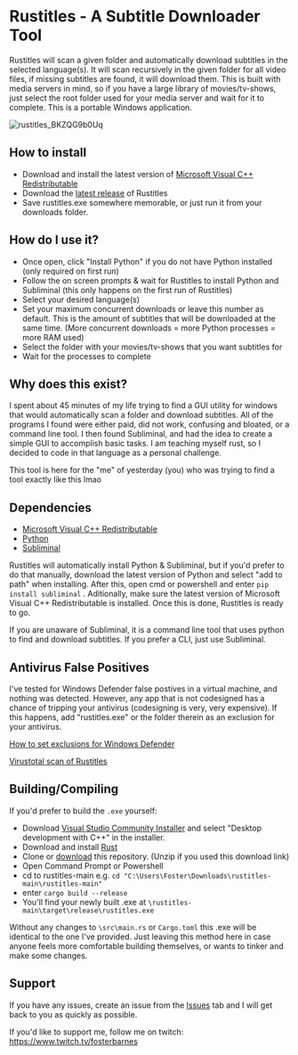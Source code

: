 
# Rustitles - A Subtitle Downloader Tool

Rustitles will scan a given folder and automatically download subtitles in the selected language(s). It will scan recursively in the given folder for all video files, if missing subtitles are found, it will download them. This is built with media servers in mind, so if you have a large library of movies/tv-shows, just select the root folder used for your media server and wait for it to complete. This is a portable Windows application.

![rustitles_BKZQG9b0Uq](https://github.com/user-attachments/assets/bebb1cc4-cd3f-44f3-b42d-25723034a4d4)

## How to install

- Download and install the latest version of [Microsoft Visual C++ Redistributable](https://aka.ms/vs/17/release/vc_redist.x64.exe)
- Download the [latest release](https://github.com/fosterbarnes/rustitles/releases/download/v1.0.1/rustitles.exe) of Rustitles
- Save rustitles.exe somewhere memorable, or just run it from your downloads folder.

## How do I use it?

- Once open, click "Install Python" if you do not have Python installed (only required on first run)
- Follow the on screen prompts & wait for Rustitles to install Python and Subliminal (this only happens on the first run of Rustitles)
- Select your desired language(s)
- Set your maximum concurrent downloads or leave this number as default. This is the amount of subtitles that will be downloaded at the same time. (More concurrent downloads = more Python processes = more RAM used)
- Select the folder with your movies/tv-shows that you want subtitles for
- Wait for the processes to complete

## Why does this exist?

I spent about 45 minutes of my life trying to find a GUI utility for windows that would automatically scan a folder and download subtitles. All of the programs I found were either paid, did not work, confusing and bloated, or a command line tool. I then found Subliminal, and had the idea to create a simple GUI to accomplish basic tasks. I am teaching myself rust, so I decided to code in that language as a personal challenge.

This tool is here for the "me" of yesterday (you) who was trying to find a tool exactly like this lmao

## Dependencies

- [Microsoft Visual C++ Redistributable](https://aka.ms/vs/17/release/vc_redist.x64.exe)
- [Python](https://www.python.org/downloads/)
- [Subliminal](https://github.com/Diaoul/subliminal)

Rustitles will automatically install Python & Subliminal, but if you'd prefer to do that manually, download the latest version of Python and select "add to path" when installing. After this, open cmd or powershell and enter 
```pip install subliminal``` . Aditionally, make sure the latest version of Microsoft Visual C++ Redistributable is installed. Once this is done, Rustitles is ready to go.

If you are unaware of Subliminal, it is a command line tool that uses python to find and download subtitles. If you prefer a CLI, just use Subliminal.

## Antivirus False Positives

I've tested for Windows Defender false postives in a virtual machine, and nothing was detected. However, any app that is not codesigned has a chance of tripping your antivirus (codesigning is very, very expensive). If this happens, add "rustitles.exe" or the folder therein as an exclusion for your antivirus. 

[How to set exclusions for Windows Defender](https://www.elevenforum.com/t/add-or-remove-exclusions-for-microsoft-defender-antivirus-in-windows-11.8797/#One)

[Virustotal scan of Rustitles](https://www.virustotal.com/gui/file/cc05fb32c293f71eeb30d898000add1a51e5e1a9d2c5fa94b119bba32c1fecf2?nocache=1)

## Building/Compiling

If you'd prefer to build the `.exe` yourself: 
- Download [Visual Studio Community Installer](https://visualstudio.microsoft.com/downloads/) and select "Desktop development with C++" in the installer.
- Download and install [Rust](https://www.rust-lang.org/tools/install)
- Clone or [download](https://github.com/fosterbarnes/rustitles/archive/refs/heads/main.zip) this repository. (Unzip if you used this download link)
- Open Command Prompt or Powershell
- cd to rustitles-main e.g. ```cd "C:\Users\Foster\Downloads\rustitles-main\rustitles-main"```
- enter ```cargo build --release```
- You'll find your newly built .exe at `\rustitles-main\target\release\rustitles.exe`

Without any changes to `\src\main.rs` or `Cargo.toml` this .exe will be identical to the one I've provided. Just leaving this method here in case anyone feels more comfortable building themselves, or wants to tinker and make some changes.

## Support

If you have any issues, create an issue from the [Issues](https://github.com/fosterbarnes/rustitles/issues) tab and I will get back to you as quickly as possible.

If you'd like to support me, follow me on twitch:
https://www.twitch.tv/fosterbarnes
